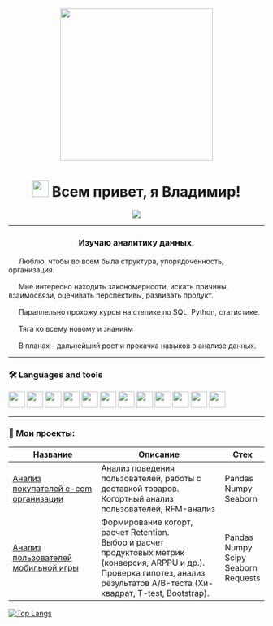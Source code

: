 
<div id="header" align="center"><img src="https://media.giphy.com/media/LaVp0AyqR5bGsC5Cbm/giphy.gif?cid=790b7611p9mmh928uhnn162ehqxlzy4outjw592dgps3u0mg&ep=v1_gifs_search&rid=giphy.gif&ct=g" width="300"/></div>
<h1 align="center"><img src="https://github.com/blackcater/blackcater/raw/main/images/Hi.gif" height="32"/>
Всем привет, я Владимир!
</h1>
<div id="badges" align="center">
<a href="https://t.me/sorrero" rel="nofollow">  <img src="https://img.shields.io/badge/Telegram-blue?style=for-the-badge&logo=telegram&logoColor=white" /> </a>
</div>
<hr>
<h3 align="center">Изучаю аналитику данных.</h3>
<p><img src="https://img.icons8.com/?size=100&id=uNzoeGXjLfRM&format=png&color=228BE6" height="16"/ / > Люблю, чтобы во всем была структура, упорядоченность, организация.</p>
<p><img src="https://img.icons8.com/?size=100&id=uNzoeGXjLfRM&format=png&color=228BE6" height="16"/ / > Мне интересно находить закономерности, искать причины, взаимосвязи, оценивать перспективы, развивать продукт.</p>
<p><img src="https://img.icons8.com/?size=100&id=uNzoeGXjLfRM&format=png&color=228BE6" height="16"/ / > Параллельно прохожу курсы на степике по SQL, Python, статистике.</p>
<p><img src="https://img.icons8.com/?size=100&id=uNzoeGXjLfRM&format=png&color=228BE6" height="16"/ / > Тяга ко всему новому и знаниям</p>
<p><img src="https://img.icons8.com/?size=100&id=uNzoeGXjLfRM&format=png&color=228BE6" height="16"/ / > В планах - дальнейший рост и прокачка навыков в анализе данных.</p>
<hr>




<h3 class="heading-element" dir="auto">🛠️ Languages and tools</h3>
<div id="badges">
  <img src="https://img.shields.io/badge/python-white?style=for-the-badge&logo=python" height="32"/>
  <img src="https://img.shields.io/badge/pandas-white?logo=pandas&logoColor=blue&style=for-the-badge" height="32"/>
  <img src="https://img.shields.io/badge/numpy-white?logo=numpy&logoColor=blue&style=for-the-badge" height="32"/>
<img src="https://img.shields.io/badge/plotly-white?logo=plotly&logoColor=blue&style=for-the-badge" height="32"/>
  <img src="https://img.shields.io/badge/scipy-white?style=for-the-badge&logo=scipy" height="32"/>
<img src="https://img.shields.io/badge/jupyter-white?style=for-the-badge&logo=jupyter" height="32"/>
  <img src="https://img.shields.io/badge/mysql-white?style=for-the-badge&logo=mysql" height="32"/>
<img src="https://img.shields.io/badge/clickhouse-white?style=for-the-badge&logo=clickhouse" height="32"/>
<img src="https://img.shields.io/badge/redash-white?style=for-the-badge&logo=redash" height="32"/>
  <img src="https://img.shields.io/badge/tabix-white?style=for-the-badge&logo=tabix" height="32"/>

<img src="https://img.shields.io/badge/tableau-white?style=for-the-badge&logo=tableau" height="32"/>
<img src="https://img.shields.io/badge/gitlab-white?style=for-the-badge&logo=gitlab" height="32"/>
</div>
<hr>
<h3 class="heading-element" dir="auto">📖 Мои проекты:</h3>
<table>
  
<thead>
<tr>
<th>Название</th>
<th>Описание</th>
<th>Стек</th>
</tr>
</thead>
  
<tbody>

  <tr>
<td><a href="https://github.com/sorrero/e-com">Анализ покупателей e-com организации</a></td>
<td>Анализ поведения пользователей, работы с доставкой товаров.<br> 
  Когортный анализ пользователей, RFM-анализ</td>
<td>Pandas<br>Numpy<br>Seaborn</td>
</tr>


  <tr>
<td><a href="https://github.com/sorrero/mobile_game">Анализ пользователей мобильной игры</a></td>
<td>Формирование когорт, расчет Retention.<br>
  Выбор и расчет продуктовых метрик (конверсия, ARPPU и др.). <br>
  Проверка гипотез, анализ результатов А/B-теста (Хи-квадрат, T-test, Bootstrap).
 </td>
<td>Pandas<br>Numpy<br> Scipy<br>Seaborn<br>Requests</td>
</tr>
  
</tbody>
</table>





<!---Для компактной версии-->
[![Top Langs](https://github-readme-stats.vercel.app/api/top-langs/?username=sorrero&layout=compact)](https://github.com/sorrero/github-readme-stats)

<!---
sorrero/sorrero is a ✨ special ✨ repository because its `README.md` (this file) appears on your GitHub profile.
You can click the Preview link to take a look at your changes.
--->
